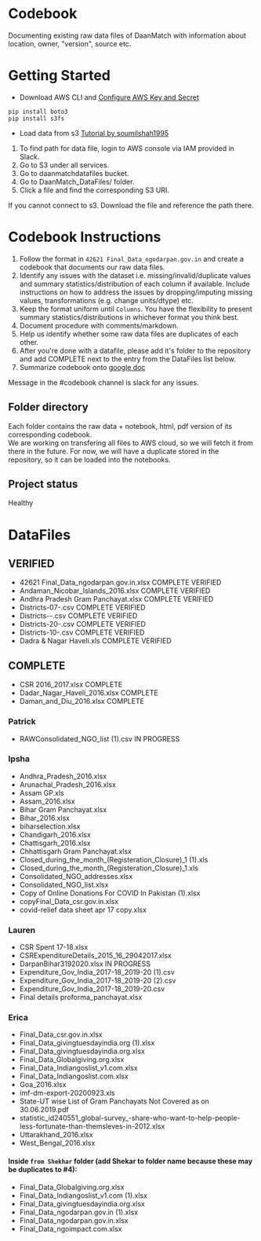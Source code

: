 # Codebook
Documenting existing raw data files of DaanMatch with information about location, owner, "version", source etc.

# Getting Started
- Download AWS CLI and [Configure AWS Key and Secret](https://docs.aws.amazon.com/cli/latest/userguide/cli-chap-welcome.html)
```
pip install boto3
pip install s3fs
```

- Load data from s3 [Tutorial by soumilshah1995](https://www.youtube.com/watch?v=2hfCRrmFcH0)
1. To find path for data file, login to AWS console via IAM provided in Slack. 
2. Go to S3 under all services.
3. Go to daanmatchdatafiles bucket.
4. Go to DaanMatch_DataFiles/ folder.
5. Click a file and find the corresponding S3 URI.

If you cannot connect to s3. Download the file and reference the path there.

# Codebook Instructions
1. Follow the format in ```42621 Final_Data_ngodarpan.gov.in``` and create a codebook that documents our raw data files.
2. Identify any issues with the dataset i.e. missing/invalid/duplicate values and summary statistics/distribution of each column if available. Include instructions on how to address the issues by dropping/imputing missing values, transformations (e.g. change units/dtype) etc.
3. Keep the format uniform until ```Columns```. You have the flexibility to present summary statistics/distributions in whichever format you think best.
4. Document procedure with comments/markdown.
5. Help us identify whether some raw data files are duplicates of each other.
6. After you're done with a datafile, please add it's folder to the repository and add COMPLETE next to the entry from the DataFiles list below.
7. Summarize codebook onto [google doc](https://docs.google.com/document/d/1gvOvektpmYQeWOvreYzMEHdHcE9J2ZtRva9f92SdYbY/edit)

Message in the #codebook channel is slack for any issues.

## Folder directory
Each folder contains the raw data + notebook, html, pdf version of its corresponding codebook.  
We are working on transfering all files to AWS cloud, so we will fetch it from there in the future. For now, we will have a duplicate stored in the repository, so it can be loaded into the notebooks.

## Project status
Healthy

# DataFiles
## VERIFIED
- 42621 Final_Data_ngodarpan.gov.in.xlsx COMPLETE VERIFIED
- Andaman_Nicobar_Islands_2016.xlsx COMPLETE VERIFIED
- Andhra Pradesh Gram Panchayat.xlsx COMPLETE VERIFIED
- Districts-07-.csv COMPLETE VERIFIED
- Districts--.csv COMPLETE VERIFIED
- Districts-20-.csv COMPLETE VERIFIED
- Districts-10-.csv COMPLETE VERIFIED
- Dadra & Nagar Haveli.xls COMPLETE VERIFIED

## COMPLETE
- CSR 2016_2017.xlsx COMPLETE
- Dadar_Nagar_Haveli_2016.xlsx COMPLETE
- Daman_and_Diu_2016.xlsx COMPLETE

### Patrick
- RAWConsolidated_NGO_list (1).csv IN PROGRESS

### Ipsha
- Andhra_Pradesh_2016.xlsx
- Arunachal_Pradesh_2016.xlsx
- Assam GP.xls
- Assam_2016.xlsx
- Bihar Gram Panchayat.xlsx
- Bihar_2016.xlsx
- biharselection.xlsx
- Chandigarh_2016.xlsx
- Chattisgarh_2016.xlsx
- Chhattisgarh Gram Panchayat.xlsx
- Closed_during_the_month_(Registeration_Closure)_1 (1).xls
- Closed_during_the_month_(Registeration_Closure)_1.xls
- Consolidated_NGO_addresses.xlsx
- Consolidated_NGO_list.xlsx
- Copy of Online Donations For COVID In Pakistan  (1).xlsx
- copyFinal_Data_csr.gov.in.xlsx
- covid-relief data sheet apr 17 copy.xlsx

### Lauren
- CSR Spent 17-18.xlsx
- CSRExpenditureDetails_2015_16_29042017.xlsx
- DarpanBihar3192020.xlsx IN PROGRESS
- Expenditure_Gov_India_2017-18_2019-20 (1).csv
- Expenditure_Gov_India_2017-18_2019-20 (2).csv
- Expenditure_Gov_India_2017-18_2019-20.csv
- Final details proforma_panchayat.xlsx

### Erica
- Final_Data_csr.gov.in.xlsx
- Final_Data_givingtuesdayindia.org (1).xlsx
- Final_Data_givingtuesdayindia.org.xlsx
- Final_Data_Globalgiving.org.xlsx
- Final_Data_Indiangoslist_v1.com.xlsx
- Final_Data_Indiangoslist.com.xlsx
- Goa_2016.xlsx
- imf-dm-export-20200923.xls
- State-UT wise List of Gram Panchayats Not Covered as on 30.06.2019.pdf
- statistic_id240551_global-survey_-share-who-want-to-help-people-less-fortunate-than-themsleves-in-2012.xlsx
- Uttarakhand_2016.xlsx
- West_Bengal_2016.xlsx
#### Inside ```from Shekhar``` folder (add Shekar to folder name because these may be duplicates to #4):
- Final_Data_Globalgiving.org.xlsx
- Final_Data_Indiangoslist_v1.com (1).xlsx
- Final_Data_givingtuesdayindia.org.xlsx
- Final_Data_ngodarpan.gov.in (1).xlsx
- Final_Data_ngodarpan.gov.in.xlsx
- Final_Data_ngoimpact.com.xlsx
